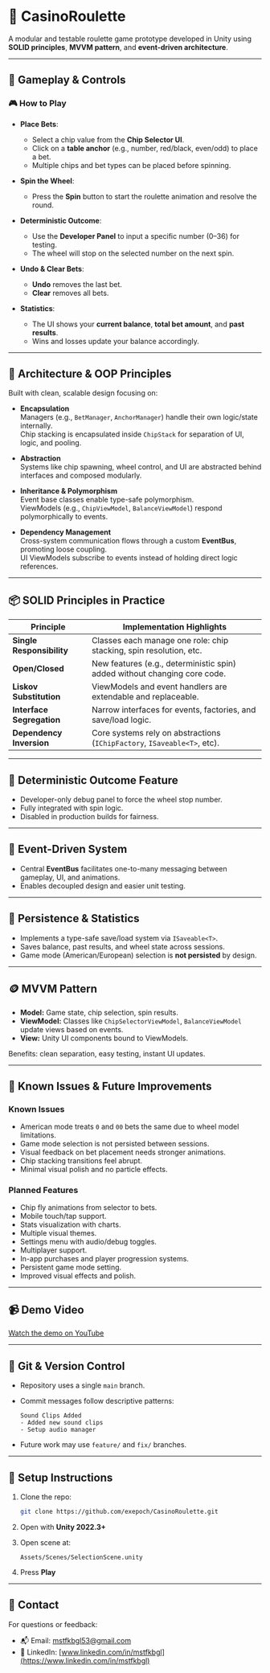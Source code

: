 # 🎰 CasinoRoulette

A modular and testable roulette game prototype developed in Unity using **SOLID principles**, **MVVM pattern**, and **event-driven architecture**.

---

## 🔹 Gameplay & Controls

### 🎮 How to Play

- **Place Bets**:
  - Select a chip value from the **Chip Selector UI**.
  - Click on a **table anchor** (e.g., number, red/black, even/odd) to place a bet.
  - Multiple chips and bet types can be placed before spinning.

- **Spin the Wheel**:
  - Press the **Spin** button to start the roulette animation and resolve the round.

- **Deterministic Outcome**:
  - Use the **Developer Panel** to input a specific number (0–36) for testing.
  - The wheel will stop on the selected number on the next spin.

- **Undo & Clear Bets**:
  - **Undo** removes the last bet.
  - **Clear** removes all bets.

- **Statistics**:
  - The UI shows your **current balance**, **total bet amount**, and **past results**.
  - Wins and losses update your balance accordingly.

---

## 🧠 Architecture & OOP Principles

Built with clean, scalable design focusing on:

- **Encapsulation**  
  Managers (e.g., `BetManager`, `AnchorManager`) handle their own logic/state internally.  
  Chip stacking is encapsulated inside `ChipStack` for separation of UI, logic, and pooling.

- **Abstraction**  
  Systems like chip spawning, wheel control, and UI are abstracted behind interfaces and composed modularly.

- **Inheritance & Polymorphism**  
  Event base classes enable type-safe polymorphism.  
  ViewModels (e.g., `ChipViewModel`, `BalanceViewModel`) respond polymorphically to events.

- **Dependency Management**  
  Cross-system communication flows through a custom **EventBus**, promoting loose coupling.  
  UI ViewModels subscribe to events instead of holding direct logic references.

---

## 📦 SOLID Principles in Practice

| Principle                  | Implementation Highlights                                     |
|----------------------------|---------------------------------------------------------------|
| **Single Responsibility**  | Classes each manage one role: chip stacking, spin resolution, etc. |
| **Open/Closed**            | New features (e.g., deterministic spin) added without changing core code. |
| **Liskov Substitution**    | ViewModels and event handlers are extendable and replaceable.  |
| **Interface Segregation**  | Narrow interfaces for events, factories, and save/load logic.  |
| **Dependency Inversion**   | Core systems rely on abstractions (`IChipFactory`, `ISaveable<T>`, etc). |

---

## 🔄 Deterministic Outcome Feature

- Developer-only debug panel to force the wheel stop number.
- Fully integrated with spin logic.
- Disabled in production builds for fairness.

---

## 🧱 Event-Driven System

- Central **EventBus** facilitates one-to-many messaging between gameplay, UI, and animations.
- Enables decoupled design and easier unit testing.

---

## 📂 Persistence & Statistics

- Implements a type-safe save/load system via `ISaveable<T>`.
- Saves balance, past results, and wheel state across sessions.
- Game mode (American/European) selection is **not persisted** by design.

---

## 🪙 MVVM Pattern

- **Model:** Game state, chip selection, spin results.
- **ViewModel:** Classes like `ChipSelectorViewModel`, `BalanceViewModel` update views based on events.
- **View:** Unity UI components bound to ViewModels.

Benefits: clean separation, easy testing, instant UI updates.

---

## 🎯 Known Issues & Future Improvements

### Known Issues

- American mode treats `0` and `00` bets the same due to wheel model limitations.
- Game mode selection is not persisted between sessions.
- Visual feedback on bet placement needs stronger animations.
- Chip stacking transitions feel abrupt.
- Minimal visual polish and no particle effects.

### Planned Features

- Chip fly animations from selector to bets.
- Mobile touch/tap support.
- Stats visualization with charts.
- Multiple visual themes.
- Settings menu with audio/debug toggles.
- Multiplayer support.
- In-app purchases and player progression systems.
- Persistent game mode setting.
- Improved visual effects and polish.

---

## 📹 Demo Video

[Watch the demo on YouTube](https://youtu.be/6APdph56X-k)

---

## 🧼 Git & Version Control

- Repository uses a single `main` branch.
- Commit messages follow descriptive patterns:

  ```
  Sound Clips Added
  - Added new sound clips
  - Setup audio manager
  ```

- Future work may use `feature/` and `fix/` branches.

---

## 📝 Setup Instructions

1. Clone the repo:

   ```bash
   git clone https://github.com/exepoch/CasinoRoulette.git
   ```

2. Open with **Unity 2022.3+**

3. Open scene at:

   ```
   Assets/Scenes/SelectionScene.unity
   ```

4. Press **Play**

---

## 📧 Contact

For questions or feedback:

- 📬 Email: mstfkbgl53@gmail.com  
- 🔗 LinkedIn: [www.linkedin.com/in/mstfkbgl](https://www.linkedin.com/in/mstfkbgl)
